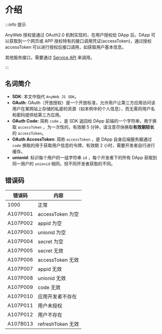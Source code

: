 # 介绍

:::info 提示

AnyWeb 授权是通过 OAuth2.0 机制实现的，在用户授权给 DApp 后，DApp 可以获取到一个网页或 APP 授权特有的接口调用凭证(accessToken)，通过授权 accessToken
可以进行授权后接口调用，如获取用户基本信息。 

其他服务接口，需要通过 [Service API](https://wiki.anyweb.cc/docs/Service/intro) 来调用。

:::

## 名词简介

* **SDK**: 本文中指代 `AnyWeb JS SDK`。
* **OAuth**: OAuth（开放授权）是一个开放标准，允许用户让第三方应用访问该用户在某网站上存储的私密的资源（如本例中的个人信息），而无需将用户名和密码提供给第三方应用。
* **OAuth Code:** 简称 `code` ，是 SDK 返回给 DApp 前端的一个字符串，用于换取 `accessToken` ，为一次性的，有效期 5 分钟，请注意尽快换取**有效期较长**的 `accessToken`。
* **OAuth AccessToken**: 简称 `accessToken` ，是 DApp 自身后端服务器通过 `code` 换取的用于获取用户信息的令牌，有效期 2 小时，需要开发者自行进行缓存。
* **unionid**: 标识每个用户的一组字符串 `id` ，每个开发者下的所有 DApp 获取到同一用户的 `unionid` 相同，但不同开发者获取的不同。

## 错误码

| 错误码      | 内容              |
|----------|-----------------|
| 1000     | 正常              | 
| A107P001 | accessToken 为空  |
| A107P002 | appid 为空        |
| A107P003 | unionid 为空      |
| A107P004 | secret 为空       |
| A107P005 | secret 无效       |
| A107P006 | accessToken 无效  |
| A107P007 | appid 无效        |
| A107P008 | unionid 无效      |
| A107P009 | code 无效         |
| A107P010 | 应用开发者不存在        |
| A107P011 | 用户未授权           |
| A107P012 | 用户不存在           |
| A107B013 | refreshToken 无效 |

